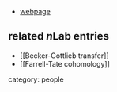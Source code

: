 

* [webpage](http://www.math.wayne.edu/~klein/)

## related $n$Lab entries

* [[Becker-Gottlieb transfer]]
* [[Farrell-Tate cohomology]]

category: people
